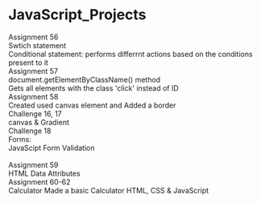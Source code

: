 # JavaScript_Projects

Assignment 56 <br>
Swtich statement <br>
Conditional statement: performs differrnt actions based on the conditions present to it
<br>
Assignment 57 <br>
document.getElementByClassName() method <br>
Gets all elements with the class 'click' instead of ID
<br>
Assignment 58 <br>
Created used canvas element and Added a border
<br>
Challenge 16, 17 <br>
canvas & Gradient 
<br>
Challenge 18 <br>
Forms: <br>
JavaScipt Form Validation <br>
<br>
Assignment 59 <br>
HTML Data Attributes 
<br>
Assignment 60-62 <br>
Calculator
Made a basic Calculator HTML, CSS & JavaScript

